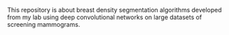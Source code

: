 This repository is about breast density segmentation algorithms developed from my lab using deep convolutional networks on large datasets of screening mammograms.